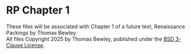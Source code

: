 # RP Chapter 1
These files will be associated with Chapter 1 of a future text, Renaissance Packings by Thomas Bewley.<BR>
All files Copyright 2025 by Thomas Bewley, published under the <a href="https://github.com/tbewley/RR/blob/main/LICENSE">BSD 3-Clause License</a>.
